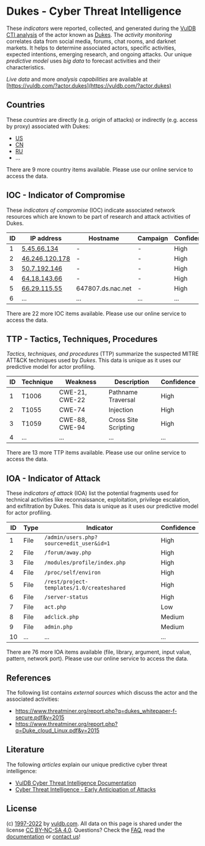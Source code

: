 # Dukes - Cyber Threat Intelligence

These _indicators_ were reported, collected, and generated during the [VulDB CTI analysis](https://vuldb.com/?kb.cti) of the actor known as [Dukes](https://vuldb.com/?actor.dukes). The _activity monitoring_ correlates data from social media, forums, chat rooms, and darknet markets. It helps to determine associated actors, specific activities, expected intentions, emerging research, and ongoing attacks. Our unique _predictive model_ uses _big data_ to forecast activities and their characteristics.

_Live data_ and more _analysis capabilities_ are available at [https://vuldb.com/?actor.dukes](https://vuldb.com/?actor.dukes)

## Countries

These _countries_ are directly (e.g. origin of attacks) or indirectly (e.g. access by proxy) associated with Dukes:

* [US](https://vuldb.com/?country.us)
* [CN](https://vuldb.com/?country.cn)
* [RU](https://vuldb.com/?country.ru)
* ...

There are 9 more country items available. Please use our online service to access the data.

## IOC - Indicator of Compromise

These _indicators of compromise_ (IOC) indicate associated network resources which are known to be part of research and attack activities of Dukes.

ID | IP address | Hostname | Campaign | Confidence
-- | ---------- | -------- | -------- | ----------
1 | [5.45.66.134](https://vuldb.com/?ip.5.45.66.134) | - | - | High
2 | [46.246.120.178](https://vuldb.com/?ip.46.246.120.178) | - | - | High
3 | [50.7.192.146](https://vuldb.com/?ip.50.7.192.146) | - | - | High
4 | [64.18.143.66](https://vuldb.com/?ip.64.18.143.66) | - | - | High
5 | [66.29.115.55](https://vuldb.com/?ip.66.29.115.55) | 647807.ds.nac.net | - | High
6 | ... | ... | ... | ...

There are 22 more IOC items available. Please use our online service to access the data.

## TTP - Tactics, Techniques, Procedures

_Tactics, techniques, and procedures_ (TTP) summarize the suspected MITRE ATT&CK techniques used by _Dukes_. This data is unique as it uses our predictive model for actor profiling.

ID | Technique | Weakness | Description | Confidence
-- | --------- | -------- | ----------- | ----------
1 | T1006 | CWE-21, CWE-22 | Pathname Traversal | High
2 | T1055 | CWE-74 | Injection | High
3 | T1059 | CWE-88, CWE-94 | Cross Site Scripting | High
4 | ... | ... | ... | ...

There are 13 more TTP items available. Please use our online service to access the data.

## IOA - Indicator of Attack

These _indicators of attack_ (IOA) list the potential fragments used for technical activities like reconnaissance, exploitation, privilege escalation, and exfiltration by Dukes. This data is unique as it uses our predictive model for actor profiling.

ID | Type | Indicator | Confidence
-- | ---- | --------- | ----------
1 | File | `/admin/users.php?source=edit_user&id=1` | High
2 | File | `/forum/away.php` | High
3 | File | `/modules/profile/index.php` | High
4 | File | `/proc/self/environ` | High
5 | File | `/rest/project-templates/1.0/createshared` | High
6 | File | `/server-status` | High
7 | File | `act.php` | Low
8 | File | `adclick.php` | Medium
9 | File | `admin.php` | Medium
10 | ... | ... | ...

There are 76 more IOA items available (file, library, argument, input value, pattern, network port). Please use our online service to access the data.

## References

The following list contains _external sources_ which discuss the actor and the associated activities:

* https://www.threatminer.org/report.php?q=dukes_whitepaper-f-secure.pdf&y=2015
* https://www.threatminer.org/report.php?q=Duke_cloud_Linux.pdf&y=2015

## Literature

The following _articles_ explain our unique predictive cyber threat intelligence:

* [VulDB Cyber Threat Intelligence Documentation](https://vuldb.com/?kb.cti)
* [Cyber Threat Intelligence - Early Anticipation of Attacks](https://www.scip.ch/en/?labs.20201022)

## License

(c) [1997-2022](https://vuldb.com/?kb.changelog) by [vuldb.com](https://vuldb.com/?kb.about). All data on this page is shared under the license [CC BY-NC-SA 4.0](https://creativecommons.org/licenses/by-nc-sa/4.0/). Questions? Check the [FAQ](https://vuldb.com/?kb.faq), read the [documentation](https://vuldb.com/?kb) or [contact us](https://vuldb.com/?contact)!

